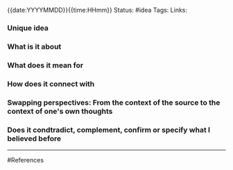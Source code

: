{{date:YYYYMMDD}}{{time:HHmm}}
Status: #idea
Tags:
Links:

### Unique idea

### What is it about

### What does it mean for

### How does it connect with

### Swapping perspectives: From the context of the source to the context of one's own thoughts

### Does it condtradict, complement, confirm or specify what I believed before


___
#References

